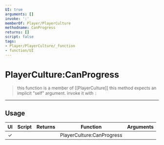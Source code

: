 ```yaml
---
UI: true
arguments: []
invoke: ':'
memberOf: Player/PlayerCulture
methodname: CanProgress
returns: []
script: false
tags:
- Player/PlayerCulture/_function
- function/UI
---
```

# PlayerCulture:CanProgress
> this function is a member of [[PlayerCulture]]
> this method expects an implicit "self" argument. invoke it with `:`
-----
## Usage
|  UI | Script | Returns | Function | Arguments |
|:---:|:------:|-------:|:--------:|:---------|
|✓| ||PlayerCulture:CanProgress||
